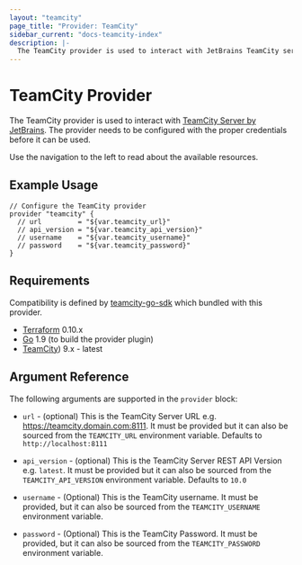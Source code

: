```yaml
---
layout: "teamcity"
page_title: "Provider: TeamCity"
sidebar_current: "docs-teamcity-index"
description: |-
  The TeamCity provider is used to interact with JetBrains TeamCity server. The provider needs to be configured with the proper credentials before it can be used.
---
```



# TeamCity Provider

The TeamCity provider is used to interact with
[TeamCity Server by JetBrains](https://www.jetbrains.com/teamcity/). The provider needs
to be configured with the proper credentials before it can be used.

Use the navigation to the left to read about the available resources.


## Example Usage

```hcl
// Configure the TeamCity provider
provider "teamcity" {
  // url         = "${var.teamcity_url}"
  // api_version = "${var.teamcity_api_version}"
  // username    = "${var.teamcity_username}"
  // password    = "${var.teamcity_password}"
}
```


## Requirements

Compatibility is defined by [teamcity-go-sdk](https://github.com/paranoidd/teamcity-go-sdk) which bundled with this provider.

-	[Terraform](https://www.terraform.io/downloads.html) 0.10.x
-	[Go](https://golang.org/doc/install) 1.9 (to build the provider plugin)
-	[TeamCity](https://www.jetbrains.com/teamcity/)) 9.x - latest


## Argument Reference

The following arguments are supported in the `provider` block:

* `url` - (optional) This is the TeamCity Server URL e.g. https://teamcity.domain.com:8111.
  It must be provided but it can also be sourced from the `TEAMCITY_URL` environment variable.
  Defaults to `http://localhost:8111`

* `api_version` - (optional) This is the TeamCity Server REST API Version e.g. `latest`.
  It must be provided but it can also be sourced from the `TEAMCITY_API_VERSION` environment variable.
  Defaults to `10.0`

* `username` - (Optional) This is the TeamCity username. It must be provided, but
  it can also be sourced from the `TEAMCITY_USERNAME` environment variable.

* `password` - (Optional) This is the TeamCity Password. It must be provided, but
  it can also be sourced from the `TEAMCITY_PASSWORD` environment variable.

